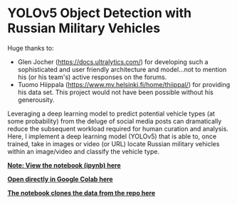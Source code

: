 # YOLOv5 Object Detection with Russian Military Vehicles

Huge thanks to:
 - Glen Jocher (https://docs.ultralytics.com/) for developing such a sophisticated and user friendly architecture and model...not to mention his (or his team's) active responses on the forums.  
 - Tuomo Hiippala (https://www.mv.helsinki.fi/home/thiippal/) for providing his data set. This project would not have been possible without his generousity.
 
Leveraging a deep learning model to predict potential vehicle types (at some probability) from the deluge of social media posts can dramatically reduce the subsequent workload required for human curation and analysis. Here, I implement a deep learning model (YOLOv5) that is able to, once trained, take in images or video (or URL) locate Russian military vehicles within an image/video and classify the vehicle type. 
 
**[Note: View the notebook (ipynb) here](https://github.com/MLDavies/yolov5_object_detection_russian_vehicles/blob/main/YOLOv5_russian_military_vehicles_writeup.ipynb)**

**[Open directly in Google Colab here](https://colab.research.google.com/github/MLDavies/yolov5_object_detection_russian_vehicles/blob/main/YOLOv5_russian_military_vehicles_writeup.ipynb)**

**[The notebook clones the data from the repo here](https://github.com/MLDavies/russian-military-vehicles-annotated)**

